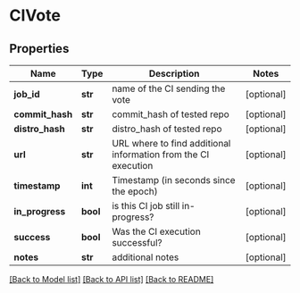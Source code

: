 # CIVote

## Properties
Name | Type | Description | Notes
------------ | ------------- | ------------- | -------------
**job_id** | **str** | name of the CI sending the vote | [optional]
**commit_hash** | **str** | commit_hash of tested repo | [optional]
**distro_hash** | **str** | distro_hash of tested repo | [optional]
**url** | **str** | URL where to find additional information from the CI execution | [optional]
**timestamp** | **int** | Timestamp (in seconds since the epoch) | [optional]
**in_progress** | **bool** | is this CI job still in-progress? | [optional]
**success** | **bool** | Was the CI execution successful? | [optional]
**notes** | **str** | additional notes | [optional]

[[Back to Model list]](../README.md#documentation-for-models) [[Back to API list]](../README.md#documentation-for-api-endpoints) [[Back to README]](../README.md)
